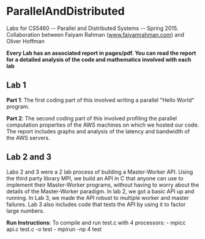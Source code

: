 # ParallelAndDistributed
Labs for CS5460 -- Parallel and Distributed Systems -- Spring 2015. Collaboration between Faiyam Rahman (www.faiyamrahman.com) and Oliver Hoffman

**Every Lab has an associated report in pages/pdf. You can read the report for a detailed analysis of the code and mathematics involved with each lab**

## Lab 1
**Part 1**: The first coding part of this involved writing a parallel "Hello World" program. 

**Part 2**: The second coding part of this involved profiling the parallel computation properties of the AWS machines on which we hosted our code. The report includes graphs and analysis of the latency and bandwidth of the AWS servers. 

## Lab 2 and 3
Labs 2 and 3 were a 2 lab process of building a Master-Worker API. Using the third party library MPI, we build an API in C that anyone can use to implement their Master-Worker programs, without having to worry about the details of the Master-Worker paradigm. In lab 2, we got a basic API up and running. In Lab 3, we made the API robust to multiple worker and master failures. Lab 3 also includes code that tests the API by using it to factor large numbers. 

**Run Instructions**:
To compile and run test.c with 4 processors:
    - mpicc api.c test.c -o test
    - mpirun -np 4 test
